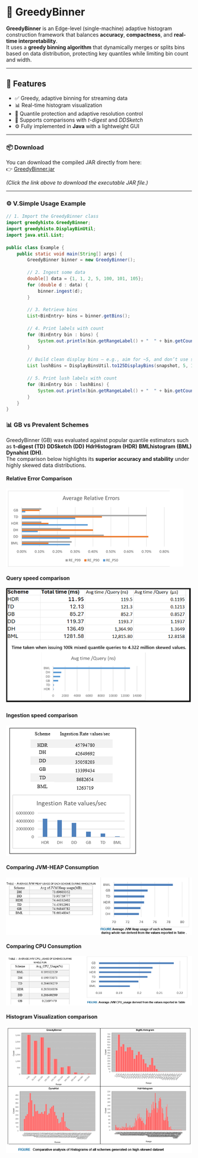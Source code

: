 # 🧠 GreedyBinner

**GreedyBinner** is an Edge-level (single-machine) adaptive histogram construction framework that balances **accuracy**, **compactness**, and **real-time interpretability**.  
It uses a **greedy binning algorithm** that dynamically merges or splits bins based on data distribution, protecting key quantiles while limiting bin count and width.

---

## 🚀 Features

- ✅ Greedy, adaptive binning for streaming data  
- 📊 Real-time histogram visualization  
- 🎯 Quantile protection and adaptive resolution control  
- 🧮 Supports comparisons with *t-digest* and *DDSketch*  
- ⚙️ Fully implemented in **Java** with a lightweight GUI

---

### 📦 Download

You can download the compiled JAR directly from here:  
👉 [GreedyBinner.jar](https://github.com/faisalbahadurhu-hue/GreedyBinnerProject/raw/main/GreedyBinner.jar)

*(Click the link above to download the executable JAR file.)*

---

### ⚙️ V.Simple Usage Example

```java
// 1. Import the GreedyBinner class
import greedyhisto.GreedyBinner;
import greedyhisto.DisplayBinUtil;
import java.util.List;

public class Example {
    public static void main(String[] args) {
        GreedyBinner binner = new GreedyBinner();

        // 2. Ingest some data
        double[] data = {1, 1, 2, 5, 100, 101, 105};
        for (double d : data) {
            binner.ingest(d);
        }

        // 3. Retrieve bins
        List<BinEntry> bins = binner.getBins();

        // 4. Print labels with count
        for (BinEntry bin : bins) {
            System.out.println(bin.getRangeLabel() + "  " + bin.getCount());
        }

        // Build clean display bins — e.g., aim for ~5, and don’t use step < 10
        List lushBins = DisplayBinsUtil.to125DisplayBins(snapshot, 5, 10);

        // 5. Print lush labels with count
        for (BinEntry bin : lushBins) {
            System.out.println(bin.getRangeLabel() + "  " + bin.getCount());
        }
    }
}
```

### 📊 GB vs Prevalent Schemes

GreedyBinner (GB) was evaluated against popular quantile estimators such as **t-digest (TD)**  **DDSketch (DD)** **HdrHistogram (HDR)** **BMLhistogram (BML)** **Dynahist (DH)**.  
The comparison below highlights its **superior accuracy and stability** under highly skewed data distributions.

#### Relative Error Comparison   

![Relative Error Comparison](https://github.com/faisalbahadurhu/GreedyBinnerProject/blob/main/image.png)


#### Query speed comparison   

![Relative Error Comparison](https://github.com/faisalbahadurhu/GreedyBinnerProject/blob/main/quantilequeryPerformance.png)


#### Ingestion speed comparison   

![Relative Error Comparison](https://github.com/faisalbahadurhu/GreedyBinnerProject/blob/main/ingestionRate.png)

#### Comparing JVM-HEAP Consumption   

![Relative Error Comparison](https://github.com/faisalbahadurhu/GreedyBinnerProject/blob/main/Heap.png)
#### Comparing CPU Consumption   

![Relative Error Comparison](https://github.com/faisalbahadurhu/GreedyBinnerProject/blob/main/cpu.png)    
#### Histogram Visualization comparison   

![Relative Error Comparison](https://github.com/faisalbahadurhu/GreedyBinnerProject/blob/main/interpretability2.png)




